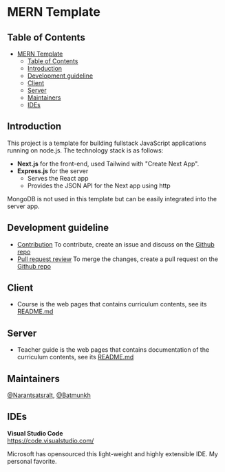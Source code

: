 # MERN Template

## Table of Contents

- [MERN Template](#mern-template)
  - [Table of Contents](#table-of-contents)
  - [Introduction](#introduction)
  - [Development guideline](#development-guideline)
  - [Client](#client)
  - [Server](#server)
  - [Maintainers](#maintainers)
  - [IDEs](#ides)

## Introduction

This project is a template for building fullstack JavaScript applications running on node.js. The technology stack is as follows:

- **Next.js** for the front-end, used Tailwind with "Create Next App".
- **Express.js** for the server
  - Serves the React app
  - Provides the JSON API for the Next app using http

MongoDB is not used in this template but can be easily integrated into the server app.

## Development guideline

- [Contribution](docs/contribution.md)
  To contribute, create an issue and discuss on the [Github repo](https://github.com/nestsolutionsllc/level1-curriculum)
- [Pull request review](docs/review.md)
  To merge the changes, create a pull request on the [Github repo](https://github.com/nestsolutionsllc/level1-curriculum)

## Client

- Course is the web pages that contains curriculum contents, see its [README.md](course/README.md)

## Server

- Teacher guide is the web pages that contains documentation of the curriculum contents, see its [README.md](teacher-guide/README.md)

## Maintainers

[@Narantsatsralt](https://github.com/narantsatsralt05), [@Batmunkh](https://github.com/batmunkh0612)

## IDEs

**Visual Studio Code**  
https://code.visualstudio.com/

Microsoft has opensourced this light-weight and highly extensible IDE. My personal favorite.
